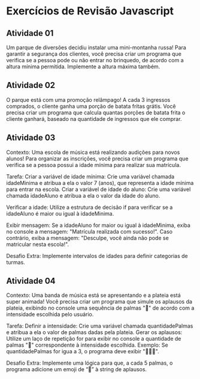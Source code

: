 # Exercícios de Revisão Javascript

## Atividade 01

Um parque de diversões decidiu instalar uma mini-montanha russa! Para garantir a segurança dos clientes, você precisa criar um programa que verifica se a pessoa pode ou não entrar no brinquedo, de acordo com a altura mínima permitida. Implemente a altura máxima também.

## Atividade 02

O parque está com uma promoção relâmpago! A cada 3 ingressos comprados, o cliente ganha uma porção de batata fritas grátis. Você precisa criar um programa que calcula quantas porções de batata frita o cliente ganhará, baseado na quantidade de ingressos que ele comprar.

## Atividade 03

Contexto: Uma escola de música está realizando audições para novos alunos! Para organizar as inscrições, você precisa criar um programa que verifica se a pessoa possui a idade mínima para realizar sua matrícula.

Tarefa:
Criar a variável de idade mínima: Crie uma variável chamada idadeMinima e atribua a ela o valor 7 (anos), que representa a idade mínima para entrar na escola.
Criar a variável de idade do aluno: Crie uma variável chamada idadeAluno e atribua a ela o valor da idade do aluno.

Verificar a idade: Utilize a estrutura de decisão if para verificar se a idadeAluno é maior ou igual à idadeMinima.

Exibir mensagem:
Se a idadeAluno for maior ou igual à idadeMinima, exiba no console a mensagem: "Matrícula realizada com sucesso!".
Caso contrário, exiba a mensagem: "Desculpe, você ainda não pode se matricular nesta escola!".

Desafio Extra:
Implemente intervalos de idades para definir categorias de turmas.

## Atividade 04

Contexto: Uma banda de música está se apresentando e a plateia está super animada! Você precisa criar um programa que simule os aplausos da plateia, exibindo no console uma sequência de palmas "👏" de acordo com a intensidade escolhida pelo usuário.

Tarefa:
Definir a intensidade: Crie uma variável chamada quantidadePalmas e atribua a ela o valor de palmas dadas pela plateia. 
Gerar os aplausos: Utilize um laço de repetição for para exibir no console a quantidade de palmas "👏" correspondente à intensidade escolhida.
Exemplo: Se quantidadePalmas for igua a 3, o programa deve exibir "👏👏👏".

Desafio Extra:
Implemente uma lógica para que, a cada 5 palmas, o programa adicione um emoji de “🎉” à string de aplausos.